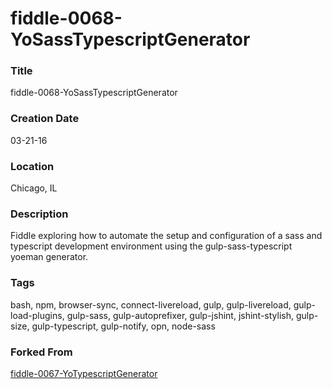 fiddle-0068-YoSassTypescriptGenerator
======

### Title

fiddle-0068-YoSassTypescriptGenerator


### Creation Date

03-21-16


### Location

Chicago, IL


### Description

Fiddle exploring how to automate the setup and configuration of a sass and typescript development environment using the
gulp-sass-typescript yoeman generator.


### Tags

bash, npm, browser-sync, connect-livereload, gulp, gulp-livereload, gulp-load-plugins, gulp-sass, gulp-autoprefixer, gulp-jshint, jshint-stylish, gulp-size, gulp-typescript, gulp-notify, opn, node-sass


### Forked From

[fiddle-0067-YoTypescriptGenerator](../fiddle-0067-YoTypescriptGenerator)
